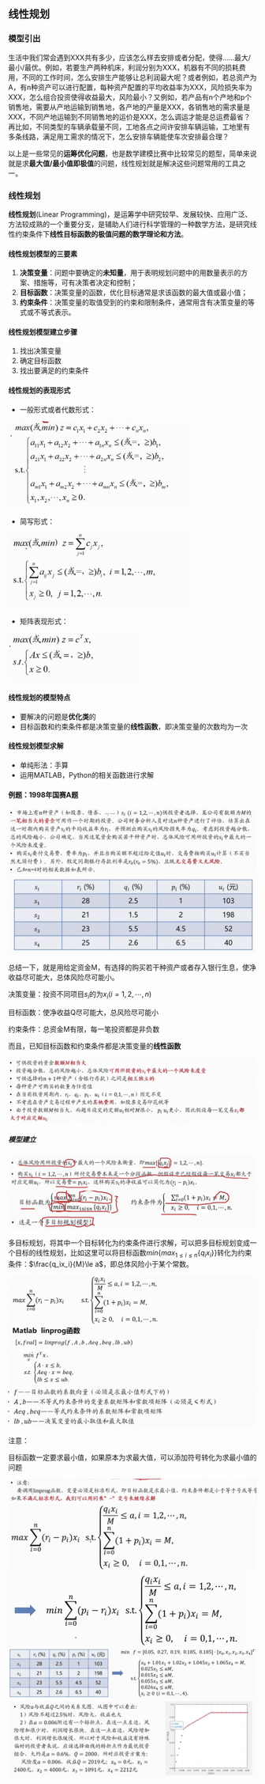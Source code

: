 ## 线性规划

### 模型引出

生活中我们常会遇到XXX共有多少，应该怎么样去安排或者分配，使得......最大/最小/最优。例如，若要生产两种机床，利润分别为XXX，机器有不同的损耗费用，不同的工作时间，怎么安排生产能够让总利润最大呢？或者例如，若总资产为A，有n种资产可以进行配置，每种资产配置的平均收益率为XXX，风险损失率为XXX，怎么组合投资使得收益最大，风险最小？又例如，若产品有n个产地和p个销售地，需要从产地运输到销售地，各产地的产量是XXX，各销售地的需求量是XXX，不同产地运输到不同销售地的运价是XXX，怎么调运才能是总运费最省？再比如，不同类型的车辆承载量不同，工地各点之间许安排车辆运输，工地里有 多条线路，满足用工需求的情况下，怎么安排车辆能使车次安排最合理？

以上是一些常见的**运筹优化问题**，也是数学建模比赛中比较常见的题型，简单来说就是求**最大值/最小值即极值**的问题，线性规划就是解决这些问题常用的工具之一。

### 线性规划

**线性规划**(Linear Programming)，是运筹学中研究较早、发展较快、应用广泛、方法较成熟的一个重要分支，是辅助人们进行科学管理的一种数学方法，是研究线性约束条件下**线性目标函数的极值问题的数学理论和方法**。

#### 线性规划模型的三要素

1. **决策变量**：问题中要确定的**未知量**，用于表明规划问题中的用数量表示的方案、措施等，可有决策者决定和控制；
2. **目标函数**：决策变量的函数，优化目标通常是求该函数的最大值或最小值；
3. **约束条件**：决策变量的取值受到的约束和限制条件，通常用含有决策变量的等式或不等式表示。

#### 线性规划模型建立步骤

1. 找出决策变量
2. 确定目标函数
3. 找出要满足的约束条件

#### 线性规划的表现形式

- 一般形式或者代数形式：

<img src="picture/0701.png" style="zoom:50%;" />

- 简写形式：

<img src="picture/0702.png" style="zoom:50%;" />

- 矩阵表现形式：

<img src="picture/0703.png" style="zoom:50%;" />

#### 线性规划的模型特点

- 要解决的问题是**优化类**的
- 目标函数和约束条件都是决策变量的**线性函数**，即决策变量的次数均为一次

#### 线性规划模型求解

- 单纯形法：手算
- 运用MATLAB，Python的相关函数进行求解

#### 例题：1998年国赛A题

<img src="picture/0704.png" style="zoom:50%;" />

<img src="picture/0705.png" style="zoom:50%;" />

总结一下，就是用给定资金M，有选择的购买若干种资产或者存入银行生息，使净收益尽可能大，总体风险尽可能小。

决策变量：投资不同项目$s_i$的为$x_i(i=1,2,\cdots,n)$

目标函数：使净收益Q尽可能大，总风险尽可能小

约束条件：总资金M有限，每一笔投资都是非负数

而且，已知目标函数和约束条件都是决策变量的**线性函数**

<img src="picture/0706.png" style="zoom:50%;" />

##### 模型建立

<img src="picture/0707.png" style="zoom:50%;" />

<img src="picture/0708.png" style="zoom:50%;" />

多目标规划，将其中一个目标转化为约束条件进行求解，可以把多目标规划变成一个目标的线性规划，比如这里可以将目标函数$min\{max_{1\le i\le n}\{q_ix_i\}\}$转化为约束条件：$\frac{q_ix_i}{M}\le a$，即总体风险小于某个常数。

<img src="picture/0709.png" style="zoom:50%;" />

<img src="picture/0710.png" style="zoom:50%;" />

注意：

目标函数一定要求最小值，如果原本为求最大值，可以添加符号转化为求最小值的问题

<img src="picture/0711.png" style="zoom:50%;" />

<img src="picture/0712.png" style="zoom:50%;" />

<img src="picture/0713.png" style="zoom:50%;" />

<img src="picture/0714.png" style="zoom:50%;" />

<img src="picture/0715.png" style="zoom:50%;" />